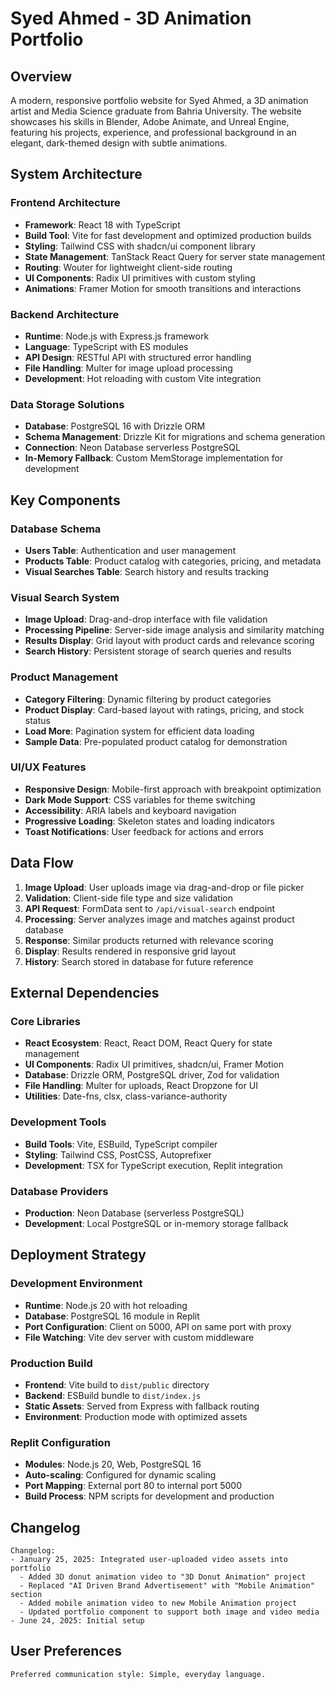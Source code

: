 # Syed Ahmed - 3D Animation Portfolio

## Overview

A modern, responsive portfolio website for Syed Ahmed, a 3D animation artist and Media Science graduate from Bahria University. The website showcases his skills in Blender, Adobe Animate, and Unreal Engine, featuring his projects, experience, and professional background in an elegant, dark-themed design with subtle animations.

## System Architecture

### Frontend Architecture
- **Framework**: React 18 with TypeScript
- **Build Tool**: Vite for fast development and optimized production builds
- **Styling**: Tailwind CSS with shadcn/ui component library
- **State Management**: TanStack React Query for server state management
- **Routing**: Wouter for lightweight client-side routing
- **UI Components**: Radix UI primitives with custom styling
- **Animations**: Framer Motion for smooth transitions and interactions

### Backend Architecture
- **Runtime**: Node.js with Express.js framework
- **Language**: TypeScript with ES modules
- **API Design**: RESTful API with structured error handling
- **File Handling**: Multer for image upload processing
- **Development**: Hot reloading with custom Vite integration

### Data Storage Solutions
- **Database**: PostgreSQL 16 with Drizzle ORM
- **Schema Management**: Drizzle Kit for migrations and schema generation
- **Connection**: Neon Database serverless PostgreSQL
- **In-Memory Fallback**: Custom MemStorage implementation for development

## Key Components

### Database Schema
- **Users Table**: Authentication and user management
- **Products Table**: Product catalog with categories, pricing, and metadata
- **Visual Searches Table**: Search history and results tracking

### Visual Search System
- **Image Upload**: Drag-and-drop interface with file validation
- **Processing Pipeline**: Server-side image analysis and similarity matching
- **Results Display**: Grid layout with product cards and relevance scoring
- **Search History**: Persistent storage of search queries and results

### Product Management
- **Category Filtering**: Dynamic filtering by product categories
- **Product Display**: Card-based layout with ratings, pricing, and stock status
- **Load More**: Pagination system for efficient data loading
- **Sample Data**: Pre-populated product catalog for demonstration

### UI/UX Features
- **Responsive Design**: Mobile-first approach with breakpoint optimization
- **Dark Mode Support**: CSS variables for theme switching
- **Accessibility**: ARIA labels and keyboard navigation
- **Progressive Loading**: Skeleton states and loading indicators
- **Toast Notifications**: User feedback for actions and errors

## Data Flow

1. **Image Upload**: User uploads image via drag-and-drop or file picker
2. **Validation**: Client-side file type and size validation
3. **API Request**: FormData sent to `/api/visual-search` endpoint
4. **Processing**: Server analyzes image and matches against product database
5. **Response**: Similar products returned with relevance scoring
6. **Display**: Results rendered in responsive grid layout
7. **History**: Search stored in database for future reference

## External Dependencies

### Core Libraries
- **React Ecosystem**: React, React DOM, React Query for state management
- **UI Components**: Radix UI primitives, shadcn/ui, Framer Motion
- **Database**: Drizzle ORM, PostgreSQL driver, Zod for validation
- **File Handling**: Multer for uploads, React Dropzone for UI
- **Utilities**: Date-fns, clsx, class-variance-authority

### Development Tools
- **Build Tools**: Vite, ESBuild, TypeScript compiler
- **Styling**: Tailwind CSS, PostCSS, Autoprefixer
- **Development**: TSX for TypeScript execution, Replit integration

### Database Providers
- **Production**: Neon Database (serverless PostgreSQL)
- **Development**: Local PostgreSQL or in-memory storage fallback

## Deployment Strategy

### Development Environment
- **Runtime**: Node.js 20 with hot reloading
- **Database**: PostgreSQL 16 module in Replit
- **Port Configuration**: Client on 5000, API on same port with proxy
- **File Watching**: Vite dev server with custom middleware

### Production Build
- **Frontend**: Vite build to `dist/public` directory
- **Backend**: ESBuild bundle to `dist/index.js`
- **Static Assets**: Served from Express with fallback routing
- **Environment**: Production mode with optimized assets

### Replit Configuration
- **Modules**: Node.js 20, Web, PostgreSQL 16
- **Auto-scaling**: Configured for dynamic scaling
- **Port Mapping**: External port 80 to internal port 5000
- **Build Process**: NPM scripts for development and production

## Changelog

```
Changelog:
- January 25, 2025: Integrated user-uploaded video assets into portfolio
  - Added 3D donut animation video to "3D Donut Animation" project
  - Replaced "AI Driven Brand Advertisement" with "Mobile Animation" section
  - Added mobile animation video to new Mobile Animation project
  - Updated portfolio component to support both image and video media
- June 24, 2025: Initial setup
```

## User Preferences

```
Preferred communication style: Simple, everyday language.
```